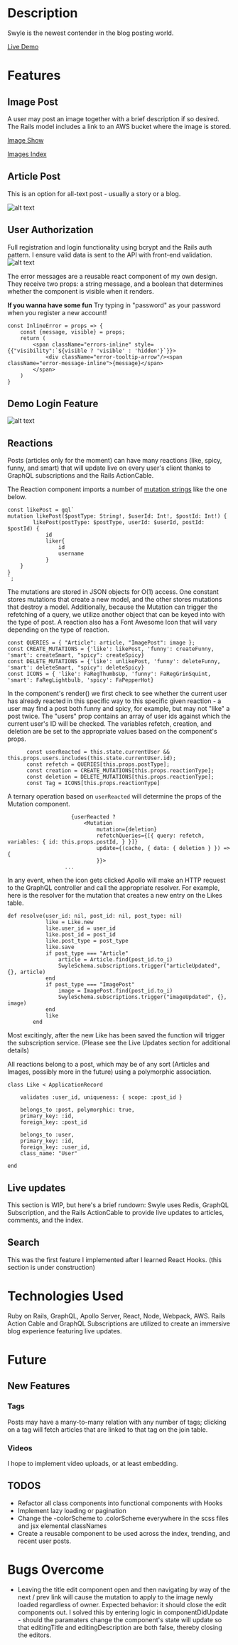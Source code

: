 # Description

Swyle is the newest contender in the blog posting world.  

[Live Demo](https://afternoon-eyrie-69554.herokuapp.com/)

# Features

## Image Post

A user may post an image together with a brief description if so desired.  The Rails model includes a link to an AWS bucket where the image is stored.

[Image Show](https://i.imgur.com/HWlWEJE.png)

[Images Index](https://i.imgur.com/undefined.png)

## Article Post

This is an option for all-text post - usually a story or a blog.  

![alt text](https://i.imgur.com/lSAnTao.png "Article")

## User Authorization

Full registration and login functionality using bcrypt and the Rails auth pattern.
I ensure valid data is sent to the API with front-end validation.
![alt text](https://i.imgur.com/mWGzBVg.png "Front-End validation")

The error messages are a reusable react component of my own design. They receive two props: a string message, and a boolean that determines whether the component is visible when it renders.

**If you wanna have some fun** Try typing in "password" as your password when you register a new account!

```
const InlineError = props => {
    const {message, visible} = props;
    return (
        <span className="errors-inline" style={{"visibility":`${visible ? 'visible' : 'hidden'}`}}>
            <div className="error-tooltip-arrow"/><span className="error-message-inline">{message}</span>
        </span>
    )
}
```

## Demo Login Feature
![alt text](https://i.imgur.com/nvxKfDq.png "Demo Login")



## Reactions

Posts (articles only for the moment) can have many reactions (like, spicy, funny, and smart) that will update live on every user's client thanks to GraphQL subscriptions and the Rails ActionCable.

The Reaction component imports a number of [mutation strings](https://github.com/apollographql/graphql-tag) like the one below.

```
const likePost = gql`
mutation likePost($postType: String!, $userId: Int!, $postId: Int!) { 
        likePost(postType: $postType, userId: $userId, postId: $postId) {
            id
            liker{
                id
                username
            }
    }  
}
`;
```
The mutations are stored in JSON objects for O(1) access.  One constant stores mutations that create a new model, and the other stores mutations that destroy a model.  Additionally, because the Mutation can trigger the refetching of a query, we utilize another object that can be keyed into with the type of post.  A reaction also has a Font Awesome Icon that will vary depending on the type of reaction. 

```
const QUERIES = { "Article": article, "ImagePost": image };
const CREATE_MUTATIONS = {'like': likePost, 'funny': createFunny, 'smart': createSmart, "spicy": createSpicy}
const DELETE_MUTATIONS = {'like': unlikePost, 'funny': deleteFunny, 'smart': deleteSmart, "spicy": deleteSpicy}
const ICONS = { 'like': FaRegThumbsUp, 'funny': FaRegGrinSquint, 'smart': FaRegLightbulb, 'spicy': FaPepperHot}
```

In the component's render() we first check to see whether the current user has already reacted in this specific way to this specific given reaction - a user may find a post both funny and spicy, for example, but may not "like" a post twice.  The "users" prop contains an array of user ids against which the current user's ID will be checked.  The variables refetch, creation, and deletion are be set to the appropriate values based on the component's props.

```
      const userReacted = this.state.currentUser && this.props.users.includes(this.state.currentUser.id);
      const refetch = QUERIES[this.props.postType];
      const creation = CREATE_MUTATIONS[this.props.reactionType];
      const deletion = DELETE_MUTATIONS[this.props.reactionType];
      const Tag = ICONS[this.props.reactionType]
```
A ternary operation based on `userReacted` will determine the props of the Mutation component.  
``` <div className="reaction">
                    {userReacted ?
                        <Mutation
                            mutation={deletion}
                            refetchQueries={[{ query: refetch, variables: { id: this.props.postId, } }]}
                            update={(cache, { data: { deletion } }) => {
                            }}>
                  ...
 ```

In any event, when the icon gets clicked Apollo will make an HTTP request to the GraphQL controller and call the appropriate resolver.  For example, here is the resolver for the mutation that creates a new entry on the Likes table.  


```
def resolve(user_id: nil, post_id: nil, post_type: nil)
            like = Like.new
            like.user_id = user_id
            like.post_id = post_id
            like.post_type = post_type
            like.save
            if post_type === "Article"
                article = Article.find(post_id.to_i)
                SwyleSchema.subscriptions.trigger("articleUpdated", {}, article)
            end
            if post_type === "ImagePost"
                image = ImagePost.find(post_id.to_i)
                SwyleSchema.subscriptions.trigger("imageUpdated", {}, image)
            end
            like
        end
```

Most excitingly, after the new Like has been saved the function will trigger the subscription service.  (Please see the Live Updates section for additional details)

All reactions belong to a post, which may be of any sort (Articles and Images, possibly more in the future) using a polymorphic association.

```
class Like < ApplicationRecord

    validates :user_id, uniqueness: { scope: :post_id }
    
    belongs_to :post, polymorphic: true,
    primary_key: :id,
    foreign_key: :post_id

    belongs_to :user,
    primary_key: :id, 
    foreign_key: :user_id,
    class_name: "User"

end
```



## Live updates

This section is WIP, but here's a brief rundown: Swyle uses Redis, GraphQL Subscription, and the Rails ActionCable to provide live updates to articles, comments, and the index.

## Search

This was the first feature I implemented after I learned React Hooks.  (this section is under construction)

# Technologies Used

Ruby on Rails, GraphQL, Apollo Server, React, Node, Webpack, AWS.  Rails Action Cable and GraphQL Subscriptions are utilized to create an immersive blog experience featuring live updates.


# Future

## New Features

### Tags
Posts may have a many-to-many relation with any number of tags; clicking on a tag will fetch articles that are linked to that tag on the join table.

### Videos
I hope to implement video uploads, or at least embedding.


## TODOS
*  Refactor all class components into functional components with  Hooks
*  Implement lazy loading or pagination
*  Change the -colorScheme to .colorScheme everywhere in the scss files and jsx elemental classNames
*  Create a reusable component to be used across the index, trending, and recent user posts. 

# Bugs Overcome
*  Leaving the title edit component open and then navigating by way of the next / prev link will cause the mutation to apply to the image newly loaded regardless of owner. Expected behavior: it should close the edit components out. I solved this by entering logic in componentDidUpdate - should the paramaters change the component's state will update so that editingTitle and editingDescription are both false, thereby closing the editors.